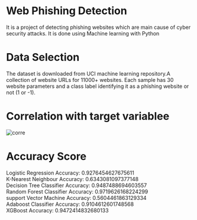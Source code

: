 # Web Phishing Detection

It is a project of detecting phishing websites which are main cause of cyber security attacks. It is done using Machine learning with Python

# Data Selection
The dataset is downloaded from UCI machine learning repository.A collection of website URLs for 11000+ websites. Each sample has 30 website parameters and a class label identifying it as a phishing website or not (1 or -1).

# Correlation with target variablee

![corre](https://user-images.githubusercontent.com/73738015/101520789-f99d6f00-39aa-11eb-96f1-14e8f9c0fb42.JPG)

# Accuracy Score

Logistic Regression Accuracy: 0.9276454627675611  <br/>
K-Nearest Neighbour Accuracy: 0.6343081097377148  <br/>
Decision Tree Classifier Accuracy: 0.9487488694603557 <br/>
Random Forest Classifier Accuracy: 0.9719626168224299 <br/>
support Vector Machine Accuracy: 0.5604461863129334 <br/>
Adaboost Classifier Accuracy: 0.9104612601748568<br/>
XGBoost Accuracy: 0.9472414832680133

 
